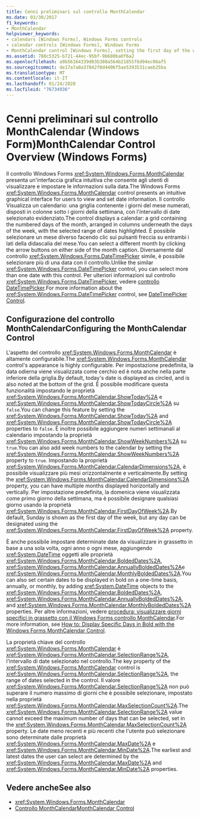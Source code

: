 ```yaml
---
title: Cenni preliminari sul controllo MonthCalendar
ms.date: 03/30/2017
f1_keywords:
- MonthCalendar
helpviewer_keywords:
- calendars [Windows Forms], Windows Forms controls
- calendar controls [Windows Forms], Windows Forms
- MonthCalendar control [Windows Forms], setting the first day of the week
ms.assetid: 788c5325-b721-44ec-95bf-9b680ba0f6a2
ms.openlocfilehash: a9b56164339d03b380a564b21855f6d94ec06af5
ms.sourcegitcommit: de17a7a0a37042f0d4406f5ae5393531caeb25ba
ms.translationtype: MT
ms.contentlocale: it-IT
ms.lasthandoff: 01/24/2020
ms.locfileid: "76734936"
---
```

# <a name="monthcalendar-control-overview-windows-forms"></a><span data-ttu-id="47c06-102">Cenni preliminari sul controllo MonthCalendar (Windows Form)</span><span class="sxs-lookup"><span data-stu-id="47c06-102">MonthCalendar Control Overview (Windows Forms)</span></span>
<span data-ttu-id="47c06-103">Il controllo Windows Forms <xref:System.Windows.Forms.MonthCalendar> presenta un'interfaccia grafica intuitiva che consente agli utenti di visualizzare e impostare le informazioni sulla data.</span><span class="sxs-lookup"><span data-stu-id="47c06-103">The Windows Forms <xref:System.Windows.Forms.MonthCalendar> control presents an intuitive graphical interface for users to view and set date information.</span></span> <span data-ttu-id="47c06-104">Il controllo Visualizza un calendario: una griglia contenente i giorni del mese numerati, disposti in colonne sotto i giorni della settimana, con l'intervallo di date selezionato evidenziato.</span><span class="sxs-lookup"><span data-stu-id="47c06-104">The control displays a calendar: a grid containing the numbered days of the month, arranged in columns underneath the days of the week, with the selected range of dates highlighted.</span></span> <span data-ttu-id="47c06-105">È possibile selezionare un mese diverso facendo clic sui pulsanti freccia su entrambi i lati della didascalia del mese.</span><span class="sxs-lookup"><span data-stu-id="47c06-105">You can select a different month by clicking the arrow buttons on either side of the month caption.</span></span> <span data-ttu-id="47c06-106">Diversamente dal controllo <xref:System.Windows.Forms.DateTimePicker> simile, è possibile selezionare più di una data con il controllo.</span><span class="sxs-lookup"><span data-stu-id="47c06-106">Unlike the similar <xref:System.Windows.Forms.DateTimePicker> control, you can select more than one date with this control.</span></span> <span data-ttu-id="47c06-107">Per ulteriori informazioni sul controllo <xref:System.Windows.Forms.DateTimePicker>, vedere [controllo DateTimePicker](datetimepicker-control-windows-forms.md).</span><span class="sxs-lookup"><span data-stu-id="47c06-107">For more information about the <xref:System.Windows.Forms.DateTimePicker> control, see [DateTimePicker Control](datetimepicker-control-windows-forms.md).</span></span>  
  
## <a name="configuring-the-monthcalendar-control"></a><span data-ttu-id="47c06-108">Configurazione del controllo MonthCalendar</span><span class="sxs-lookup"><span data-stu-id="47c06-108">Configuring the MonthCalendar Control</span></span>  
 <span data-ttu-id="47c06-109">L'aspetto del controllo <xref:System.Windows.Forms.MonthCalendar> è altamente configurabile.</span><span class="sxs-lookup"><span data-stu-id="47c06-109">The <xref:System.Windows.Forms.MonthCalendar> control's appearance is highly configurable.</span></span> <span data-ttu-id="47c06-110">Per impostazione predefinita, la data odierna viene visualizzata come cerchio ed è nota anche nella parte inferiore della griglia.</span><span class="sxs-lookup"><span data-stu-id="47c06-110">By default, today's date is displayed as circled, and is also noted at the bottom of the grid.</span></span> <span data-ttu-id="47c06-111">È possibile modificare questa funzionalità impostando le proprietà <xref:System.Windows.Forms.MonthCalendar.ShowToday%2A> e <xref:System.Windows.Forms.MonthCalendar.ShowTodayCircle%2A> su `false`.</span><span class="sxs-lookup"><span data-stu-id="47c06-111">You can change this feature by setting the <xref:System.Windows.Forms.MonthCalendar.ShowToday%2A> and <xref:System.Windows.Forms.MonthCalendar.ShowTodayCircle%2A> properties to `false`.</span></span> <span data-ttu-id="47c06-112">È inoltre possibile aggiungere numeri settimanali al calendario impostando la proprietà <xref:System.Windows.Forms.MonthCalendar.ShowWeekNumbers%2A> su `true`.</span><span class="sxs-lookup"><span data-stu-id="47c06-112">You can also add week numbers to the calendar by setting the <xref:System.Windows.Forms.MonthCalendar.ShowWeekNumbers%2A> property to `true`.</span></span> <span data-ttu-id="47c06-113">Impostando la proprietà <xref:System.Windows.Forms.MonthCalendar.CalendarDimensions%2A>, è possibile visualizzare più mesi orizzontalmente e verticalmente.</span><span class="sxs-lookup"><span data-stu-id="47c06-113">By setting the <xref:System.Windows.Forms.MonthCalendar.CalendarDimensions%2A> property, you can have multiple months displayed horizontally and vertically.</span></span> <span data-ttu-id="47c06-114">Per impostazione predefinita, la domenica viene visualizzata come primo giorno della settimana, ma è possibile designare qualsiasi giorno usando la proprietà <xref:System.Windows.Forms.MonthCalendar.FirstDayOfWeek%2A>.</span><span class="sxs-lookup"><span data-stu-id="47c06-114">By default, Sunday is shown as the first day of the week, but any day can be designated using the <xref:System.Windows.Forms.MonthCalendar.FirstDayOfWeek%2A> property.</span></span>  
  
 <span data-ttu-id="47c06-115">È anche possibile impostare determinate date da visualizzare in grassetto in base a una sola volta, ogni anno o ogni mese, aggiungendo <xref:System.DateTime> oggetti alle proprietà <xref:System.Windows.Forms.MonthCalendar.BoldedDates%2A>, <xref:System.Windows.Forms.MonthCalendar.AnnuallyBoldedDates%2A>e <xref:System.Windows.Forms.MonthCalendar.MonthlyBoldedDates%2A>.</span><span class="sxs-lookup"><span data-stu-id="47c06-115">You can also set certain dates to be displayed in bold on a one-time basis, annually, or monthly, by adding <xref:System.DateTime> objects to the <xref:System.Windows.Forms.MonthCalendar.BoldedDates%2A>, <xref:System.Windows.Forms.MonthCalendar.AnnuallyBoldedDates%2A>, and <xref:System.Windows.Forms.MonthCalendar.MonthlyBoldedDates%2A> properties.</span></span> <span data-ttu-id="47c06-116">Per altre informazioni, vedere [procedura: visualizzare giorni specifici in grassetto con il Windows Forms controllo MonthCalendar](display-specific-days-in-bold-with-wf-monthcalendar-control.md).</span><span class="sxs-lookup"><span data-stu-id="47c06-116">For more information, see [How to: Display Specific Days in Bold with the Windows Forms MonthCalendar Control](display-specific-days-in-bold-with-wf-monthcalendar-control.md).</span></span>  
  
 <span data-ttu-id="47c06-117">La proprietà chiave del controllo <xref:System.Windows.Forms.MonthCalendar> è <xref:System.Windows.Forms.MonthCalendar.SelectionRange%2A>, l'intervallo di date selezionato nel controllo.</span><span class="sxs-lookup"><span data-stu-id="47c06-117">The key property of the <xref:System.Windows.Forms.MonthCalendar> control is <xref:System.Windows.Forms.MonthCalendar.SelectionRange%2A>, the range of dates selected in the control.</span></span> <span data-ttu-id="47c06-118">Il valore <xref:System.Windows.Forms.MonthCalendar.SelectionRange%2A> non può superare il numero massimo di giorni che è possibile selezionare, impostato nella proprietà <xref:System.Windows.Forms.MonthCalendar.MaxSelectionCount%2A>.</span><span class="sxs-lookup"><span data-stu-id="47c06-118">The <xref:System.Windows.Forms.MonthCalendar.SelectionRange%2A> value cannot exceed the maximum number of days that can be selected, set in the <xref:System.Windows.Forms.MonthCalendar.MaxSelectionCount%2A> property.</span></span> <span data-ttu-id="47c06-119">Le date meno recenti e più recenti che l'utente può selezionare sono determinate dalle proprietà <xref:System.Windows.Forms.MonthCalendar.MaxDate%2A> e <xref:System.Windows.Forms.MonthCalendar.MinDate%2A>.</span><span class="sxs-lookup"><span data-stu-id="47c06-119">The earliest and latest dates the user can select are determined by the <xref:System.Windows.Forms.MonthCalendar.MaxDate%2A> and <xref:System.Windows.Forms.MonthCalendar.MinDate%2A> properties.</span></span>  
  
## <a name="see-also"></a><span data-ttu-id="47c06-120">Vedere anche</span><span class="sxs-lookup"><span data-stu-id="47c06-120">See also</span></span>

- <xref:System.Windows.Forms.MonthCalendar>
- [<span data-ttu-id="47c06-121">Controllo MonthCalendar</span><span class="sxs-lookup"><span data-stu-id="47c06-121">MonthCalendar Control</span></span>](monthcalendar-control-windows-forms.md)
